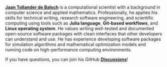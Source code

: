 [**Jaan Tollander de Balsch**](https://jaantollander.com/) is a computational scientist with a background in computer science and applied mathematics. Professionally, he applies his skills for technical writing, research software engineering, and scientific computing using tools such as **Julia language**, **Git-based workflows**, and **Linux operating system**. He values writing well-tested and documented open-source software packages with clean interfaces that other developers can understand and use. He has experience developing software packages for simulation algorithms and mathematical optimization models and running code on high-performance computing environments.

If you have questions, you can join his GitHub [**Discussions**](https://github.com/jaantollander/jaantollander/discussions)!
